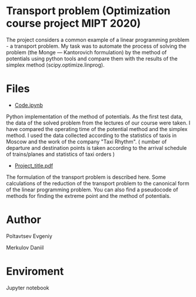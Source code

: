 # Transport problem (Optimization course project MIPT 2020)

The project considers a common example of a linear programming problem - a transport problem. My task was to automate the process of solving the problem (the Monge — Kantorovich formulation) by the method of potentials using python tools and compare them with the results of the simplex method (scipy.optimize.linprog).

# Files

* [Code.ipynb](https://github.com/EjenY-Poltavchiny/Transport-problem/blob/main/Python_code.ipynb)

Python implementation of the method of potentials. As the first test data, the data of the solved problem from the lectures of our course were taken. I have compared the operating time of the potential method and the simplex method. I used the data collected according to the statistics of taxis in Moscow and the work of the company "Taxi Rhythm". ( number of departure and destination points is taken according to the arrival schedule of trains/planes and statistics of taxi orders )

* [Project_title.pdf](https://github.com/EjenY-Poltavchiny/Transport-problem/blob/main/Project_title.pdf)

The formulation of the transport problem is described here. Some calculations of the reduction of the transport problem to the canonical form of the linear programming problem. You can also find a pseudocode of methods for finding the extreme point and the method of potentials.

# Author 

Poltavtsev Evgeniy

Merkulov Daniil

# Enviroment

Jupyter notebook


